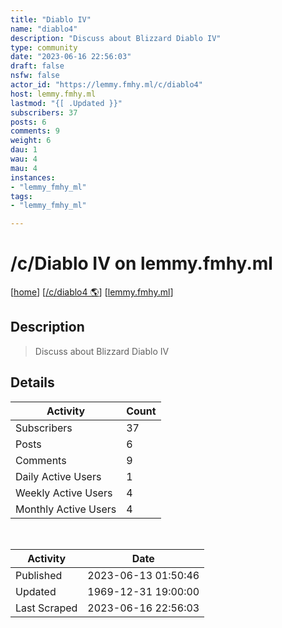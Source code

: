 ```yaml
---
title: "Diablo IV" 
name: "diablo4"
description: "Discuss about Blizzard Diablo IV"
type: community
date: "2023-06-16 22:56:03"
draft: false
nsfw: false
actor_id: "https://lemmy.fmhy.ml/c/diablo4"
host: lemmy.fmhy.ml
lastmod: "{[ .Updated }}"
subscribers: 37
posts: 6
comments: 9
weight: 6
dau: 1
wau: 4
mau: 4
instances:
- "lemmy_fmhy_ml"
tags: 
- "lemmy_fmhy_ml"

---
```


# /c/Diablo IV on lemmy.fmhy.ml

[[home](/)]
[[/c/diablo4 🌎](https://lemmy.fmhy.ml/c/diablo4)]
[[lemmy.fmhy.ml](/instances/lemmy_fmhy_ml)]


## Description 

<blockquote class="description">
Discuss about Blizzard Diablo IV
</blockquote>


## Details

| Activity | Count  |
|----------------------|---|
| Subscribers          | 37 |
| Posts                | 6  |
| Comments             | 9  |
| Daily Active Users   | 1  |
| Weekly Active Users  | 4  |
| Monthly Active Users | 4  |

<br>

| Activity | Date |
|----------------------|---|
| Published            | 2023-06-13 01:50:46 |
| Updated              | 1969-12-31 19:00:00 |
| Last Scraped         | 2023-06-16 22:56:03 |
